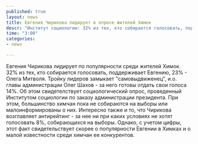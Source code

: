 ```yaml
---
published: true
layout: news
title: Евгения Чирикова лидирует в опросе жителей Химок
descr: "Институт социологии: 32% из тех, кто собирается голосовать, поддерживает Чирикову, 23% - Олега Митволя."
time: "3:00"
categories:
- news

---
```


Евгения Чирикова лидирует по популярности среди жителей Химок. 32% из тех, кто собирается голосовать, поддерживает Евгению, 23% - Олега Митволя. Тройку лидеров замыкает "самовыдвиженец", и.о. главы администрации Олег Шахов - за него готовы отдать свои голоса 14%. Об этом свидетелствует социологический опрос, проведенный Институтом социологии по заказу администрации президента. При этом, большинство химчан пока не собираются на выборы или малоинформированы о них.
Интересно также и то, что Чирикова возглавляет антирейтинг - за нее ни при каких условиях не хотят голосовать 8%, собирающихся на выборы. Однако, с учетом цифры, этот факт свидетельствует скорее о популярности Евгении в Химках и о малой известности среди химчан ее конкурентов.